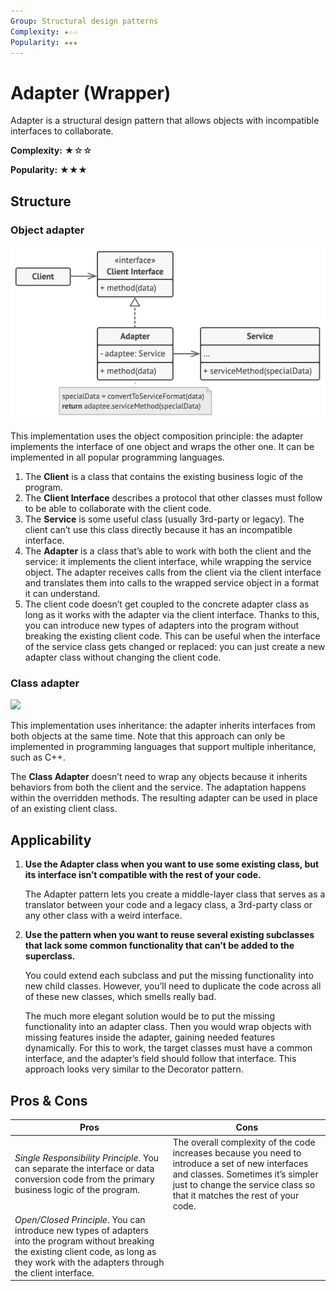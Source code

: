 ```yaml
---
Group: Structural design patterns
Complexity: ★☆☆
Popularity: ★★★
---
```

# Adapter (Wrapper)

Adapter is a structural design pattern that allows objects with incompatible interfaces to collaborate.

**Complexity:** ★☆☆

**Popularity:** ★★★

## Structure

### Object adapter

![](../../media/apdater_object.png)

This implementation uses the object composition principle: the adapter implements the interface of one object and wraps the other one. It can be implemented in all popular programming languages.

1. The **Client** is a class that contains the existing business logic of the program.
2. The **Client Interface** describes a protocol that other classes must follow to be able to collaborate with the client code.
3. The **Service** is some useful class (usually 3rd-party or legacy). The client can’t use this class directly because it has an incompatible interface.
4. The **Adapter** is a class that’s able to work with both the client and the service: it implements the client interface, while wrapping the service object. The adapter receives calls from the client via the client interface and translates them into calls to the wrapped service object in a format it can understand.
5. The client code doesn’t get coupled to the concrete adapter class as long as it works with the adapter via the client interface. Thanks to this, you can introduce new types of adapters into the program without breaking the existing client code. This can be useful when the interface of the service class gets changed or replaced: you can just create a new adapter class without changing the client code.

### Class adapter

![](../../media/apdater_class.png)

This implementation uses inheritance: the adapter inherits interfaces from both objects at the same time. Note that this approach can only be implemented in programming languages that support multiple inheritance, such as C++.

The **Class Adapter** doesn’t need to wrap any objects because it inherits behaviors from both the client and the service. The adaptation happens within the overridden methods. The resulting adapter can be used in place of an existing client class.

## Applicability

1. **Use the Adapter class when you want to use some existing class, but its interface isn’t compatible with the rest of your code.**
   
    The Adapter pattern lets you create a middle-layer class that serves as a translator between your code and a legacy class, a 3rd-party class or any other class with a weird interface.

2. **Use the pattern when you want to reuse several existing subclasses that lack some common functionality that can’t be added to the superclass.**

    You could extend each subclass and put the missing functionality into new child classes. However, you’ll need to duplicate the code across all of these new classes, which smells really bad.

    The much more elegant solution would be to put the missing functionality into an adapter class. Then you would wrap objects with missing features inside the adapter, gaining needed features dynamically. For this to work, the target classes must have a common interface, and the adapter’s field should follow that interface. This approach looks very similar to the Decorator pattern.

## Pros & Cons

| Pros                                                                                                                                                                                              | Cons                                                                                                                                                                                                              |
| ------------------------------------------------------------------------------------------------------------------------------------------------------------------------------------------------- | ----------------------------------------------------------------------------------------------------------------------------------------------------------------------------------------------------------------- |
| *Single Responsibility Principle*. You can separate the interface or data conversion code from the primary business logic of the program.                                                         | The overall complexity of the code increases because you need to introduce a set of new interfaces and classes. Sometimes it’s simpler just to change the service class so that it matches the rest of your code. |
| *Open/Closed Principle*. You can introduce new types of adapters into the program without breaking the existing client code, as long as they work with the adapters through the client interface. |                                                                                                                                                                                                                   |